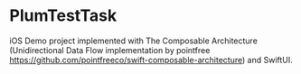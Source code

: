 # PlumTestTask

iOS Demo project implemented with The Composable Architecture (Unidirectional Data Flow implementation by pointfree https://github.com/pointfreeco/swift-composable-architecture) and SwiftUI.
